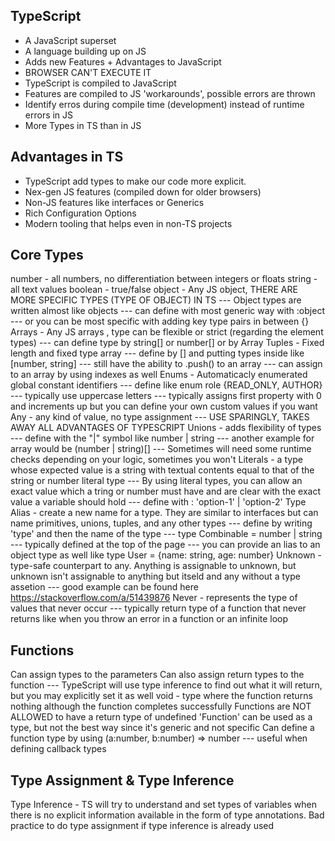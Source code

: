 ## TypeScript

- A JavaScript superset
- A language building up on JS
- Adds new Features + Advantages to JavaScript
- BROWSER CAN'T EXECUTE IT
- TypeScript is compiled to JavaScript
- Features are compiled to JS 'workarounds', possible errors are thrown
- Identify erros during compile time (development) instead of runtime errors in JS
- More Types in TS than in JS

## Advantages in TS

- TypeScript add types to make our code more explicit.
- Nex-gen JS features (compiled down for older browsers)
- Non-JS features like interfaces or Generics
- Rich Configuration Options
- Modern tooling that helps even in non-TS projects

## Core Types

number - all numbers, no differentiation between integers or floats
string - all text values
boolean - true/false
object - Any JS object, THERE ARE MORE SPECIFIC TYPES (TYPE OF OBJECT) IN TS
--- Object types are written almost like objects
--- can define with most generic way with :object
--- or you can be most specific with adding key type pairs in between {}
Arrays - Any JS arrays , type can be flexible or strict (regarding the element types)
--- can define type by string[] or number[] or by Array<string>
Tuples - Fixed length and fixed type array
--- define by [] and putting types inside like [number, string]
--- still have the ability to .push() to an array
--- can assign to an array by using indexes as well
Enums - Automaticacly enumerated global constant identifiers
--- define like enum role {READ_ONLY, AUTHOR}
--- typically use uppercase letters
--- typically assigns first property with 0 and increments up but you can define your own custom values if you want
Any - any kind of value, no type assignment
--- USE SPARINGLY, TAKES AWAY ALL ADVANTAGES OF TYPESCRIPT
Unions - adds flexibility of types
--- define with the "|" symbol like number | string
--- another example for array would be (number | string)[]
--- Sometimes will need some runtime checks depending on your logic, sometimes you won't
Literals - a type whose expected value is a string with textual contents equal to that of the string or number literal type
--- By using literal types, you can allow an exact value which a tring or number must have and are clear with the exact value a variable should hold
--- define with : 'option-1' | 'option-2'
Type Alias - create a new name for a type. They are similar to interfaces but can name primitives, unions, tuples, and any other types
--- define by writing 'type' and then the name of the type
--- type Combinable = number | string
--- typically defined at the top of the page
--- you can provide an lias to an object type as well like type User = {name: string, age: number}
Unknown - type-safe counterpart to any. Anything is assignable to unknown, but unknown isn't assignable to anything but itseld and any without a type assetion
--- good example can be found here https://stackoverflow.com/a/51439876
Never - represents the type of values that never occur
--- typically return type of a function that never returns like when you throw an error in a function or an infinite loop

## Functions

Can assign types to the parameters
Can also assign return types to the function
--- TypeScript will use type inference to find out what it will return, but you may explicitly set it as well
void - type where the function returns nothing although the function completes successfully
Functions are NOT ALLOWED to have a return type of undefined
'Function' can be used as a type, but not the best way since it's generic and not specific
Can define a function type by using (a:number, b:number) => number
--- useful when defining callback types

## Type Assignment & Type Inference

Type Inference - TS will try to understand and set types of variables when there is no explicit information available in the form of type annotations.
Bad practice to do type assignment if type inference is already used
